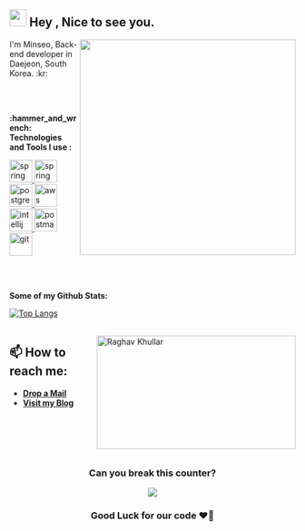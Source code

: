 <h2><img src="https://emojis.slackmojis.com/emojis/images/1531849430/4246/blob-sunglasses.gif?1531849430" width="30"/> Hey , Nice to see you. </h2>
<img align="right" width="380" src="https://media.giphy.com/media/hpXdHPfFI5wTABdDx9/giphy.gif">
<p>I'm Minseo, Back-end developer in Daejeon, South Korea. :kr: </p>

<br/>
<br/>
<p><b>:hammer_and_wrench: Technologies and Tools I use :</b></p>
<a href="https://www.java.com/ko/" target="_blank"> <img src="https://www.vectorlogo.zone/logos/java/java-ar21.svg" alt="spring" height="40"/> </a>
<a href="https://spring.io/" target="_blank"> <img src="https://www.vectorlogo.zone/logos/springio/springio-ar21.svg" alt="spring" height="40"/> </a>
<a href="https://www.postgresql.org/" target="_blank"> <img src="https://www.vectorlogo.zone/logos/postgresql/postgresql-vertical.svg" alt="postgresql"  height="40"/> </a>
<a href="https://aws.amazon.com/ko/" target="_blank"> <img src="https://www.vectorlogo.zone/logos/amazon_aws/amazon_aws-ar21.svg" alt="aws" height="40"/> </a>
<a href="https://www.jetbrains.com/ko-kr/idea/" target="_blank"> <img src="https://upload.wikimedia.org/wikipedia/commons/9/9c/IntelliJ_IDEA_Icon.svg" alt="intellij" height="40"/> </a>
<a href="https://www.postman.com/" target="_blank"> <img src="https://www.vectorlogo.zone/logos/getpostman/getpostman-ar21.svg" alt="postman" height="40"/> </a>
<a href="https://git-scm.com/" target="_blank"> <img src="https://www.vectorlogo.zone/logos/github/github-ar21.svg" alt="git" height="40"/> </a>

<br/><br/>

<p><b>Some of my Github Stats: </b></p>

<!--START_SECTION:waka-->
<!--END_SECTION:waka-->


[![Top Langs](https://github-readme-stats.vercel.app/api/top-langs/?username=Minseo-dev&layout=compact)](https://github.com/Minseodev/github-readme-stats)
<br/><br/>


<img align="right" src="https://github.com/raghavk16/raghavk16/blob/master/connected.gif" alt="Raghav Khullar" width="350" height="200" />
<h2><b>📫 How to reach me:</b></h2>

* [**Drop a Mail**](mailto:kms12782@gmail.com)
* [**Visit my Blog**](https://medium.com/@Minseo-dev)

<br/>
<br/>
<br/>
<br/>
<h3 align=center> Can you break this counter?</h3>

<p align=center>
<a href="https://hits.seeyoufarm.com"><img src="https://hits.seeyoufarm.com/api/count/incr/badge.svg?url=https%3A%2F%2Fgithub.com%2FMinseo-dev&count_bg=%23FFC000&title_bg=%23E69A9A&icon=&icon_color=%23F2F2F2&title=hits&edge_flat=false"/></a>
</p>
<h3 align=center>Good Luck for our code ❤️‍🔥</h3>
